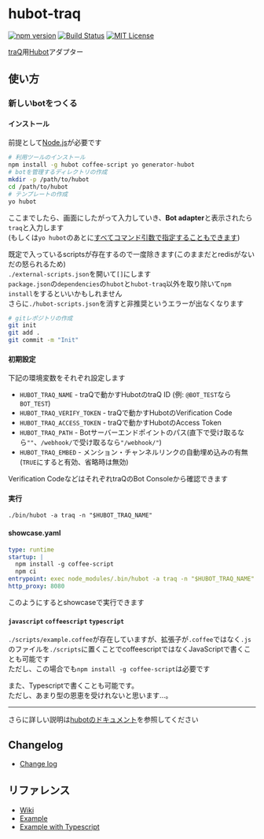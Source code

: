 # hubot-traq
[![npm version](https://badge.fury.io/js/hubot-traq.svg)](https://badge.fury.io/js/hubot-traq) [![Build Status](https://travis-ci.org/sapphi-red/hubot-traq.svg)](https://travis-ci.org/sapphi-red/hubot-traq) [![MIT License](http://img.shields.io/badge/license-MIT-blue.svg?style=flat)](LICENSE)  

[traQ][]用[Hubot][]アダプター

## 使い方

### 新しいbotをつくる

#### インストール
前提として[Node.js][]が必要です
```bash
# 利用ツールのインストール
npm install -g hubot coffee-script yo generator-hubot
# botを管理するディレクトリの作成
mkdir -p /path/to/hubot
cd /path/to/hubot
# テンプレートの作成
yo hubot
```

ここまでしたら、画面にしたがって入力していき、**Bot adapter**と表示されたら`traq`と入力します  
(もしくは`yo hubot`のあとに[すべてコマンド引数で指定することもできます][cmd-docs])

既定で入っているscriptsが存在するので一度除きます(このままだとredisがないだの怒られるため)  
`./external-scripts.json`を開いて`[]`にします  
`package.json`の`dependencies`の`hubot`と`hubot-traq`以外を取り除いて`npm install`をするといいかもしれません  
さらに`./hubot-scripts.json`を消すと非推奨というエラーが出なくなります

```bash
# gitレポジトリの作成
git init
git add .
git commit -m "Init"
```

#### 初期設定
下記の環境変数をそれぞれ設定します
- `HUBOT_TRAQ_NAME` - traQで動かすHubotのtraQ ID (例: `@BOT_TEST`なら`BOT_TEST`)
- `HUBOT_TRAQ_VERIFY_TOKEN` - traQで動かすHubotのVerification Code
- `HUBOT_TRAQ_ACCESS_TOKEN` - traQで動かすHubotのAccess Token
- `HUBOT_TRAQ_PATH` - Botサーバーエンドポイントのパス(直下で受け取るなら`""`、`/webhook/`で受け取るなら`"/webhook/"`)
- `HUBOT_TRAQ_EMBED` - メンション・チャンネルリンクの自動埋め込みの有無(`TRUE`にすると有効、省略時は無効)

Verification CodeなどはそれぞれtraQのBot Consoleから確認できます

#### 実行
```
./bin/hubot -a traq -n "$HUBOT_TRAQ_NAME"
```

#### showcase.yaml
```yml
type: runtime
startup: |
  npm install -g coffee-script
  npm ci
entrypoint: exec node_modules/.bin/hubot -a traq -n "$HUBOT_TRAQ_NAME" "$@"
http_proxy: 8080
```
このようにするとshowcaseで実行できます

#### `javascript` `coffeescript` `typescript`
`./scripts/example.coffee`が存在していますが、拡張子が`.coffee`ではなく`.js`のファイルを`./scripts`に置くことでcoffeescriptではなくJavaScriptで書くことも可能です  
ただし、この場合でも`npm install -g coffee-script`は必要です  

また、Typescriptで書くことも可能です。  
ただし、あまり型の恩恵を受けれないと思います…。  

---

さらに詳しい説明は[hubotのドキュメント][docs]を参照してください

## Changelog
- [Change log][]

## リファレンス
- [Wiki][]
- [Example][]
- [Example with Typescript][]

[traQ]: https://github.com/traPtitech/traQ/
[Hubot]: https://hubot.github.com/
[Node.js]: https://nodejs.org/ja/
[cmd-docs]: https://hubot.github.com/docs/
[docs]: https://github.com/github/hubot/tree/master/docs
[Wiki]: https://github.com/sapphi-red/hubot-traq/wiki
[Example]: https://github.com/sapphi-red/traq-hubot-example
[Example with Typescript]: https://github.com/sapphi-red/traq-hubot-example-ts
[Change log]: https://github.com/sapphi-red/hubot-traq/blob/master/CHANGELOG.md
